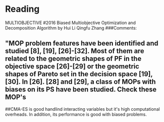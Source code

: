# Reading
MULTIOBJECTIVE
#2016 Biased Multiobjective Optimization and Decomposition Algorithm by Hui Li Qingfu Zhang
###Comments: 
## "MOP problem features have been identified and studied [8], [19], [26]-[32]. Most of them are related to the geometric shapes of PF in the objective space [26]-[29] or the geometric shapes of Pareto set in the decision space [19], [30]. In [26]. [28] and [29], a class of MOPs with biases on its PS have been studied. Check these MOP's
##CMA-ES is good handlind interacting variables but it's high computational overheads. In addition, its performance is good with biased problems.
